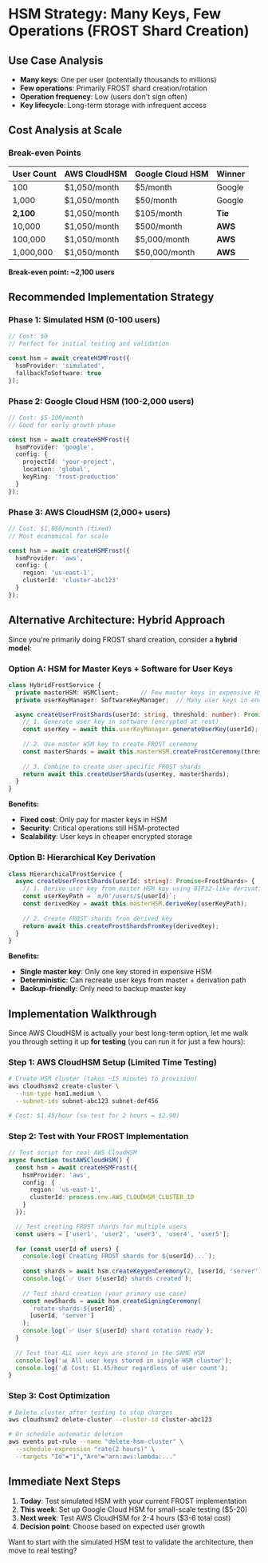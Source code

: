 # HSM Strategy: Many Keys, Few Operations (FROST Shard Creation)

## Use Case Analysis
- **Many keys**: One per user (potentially thousands to millions)
- **Few operations**: Primarily FROST shard creation/rotation
- **Operation frequency**: Low (users don't sign often)
- **Key lifecycle**: Long-term storage with infrequent access

## Cost Analysis at Scale

### Break-even Points

| User Count | AWS CloudHSM | Google Cloud HSM | Winner |
|------------|--------------|------------------|---------|
| 100 | $1,050/month | $5/month | Google |
| 1,000 | $1,050/month | $50/month | Google |
| **2,100** | $1,050/month | $105/month | **Tie** |
| 10,000 | $1,050/month | $500/month | **AWS** |
| 100,000 | $1,050/month | $5,000/month | **AWS** |
| 1,000,000 | $1,050/month | $50,000/month | **AWS** |

**Break-even point: ~2,100 users**

## Recommended Implementation Strategy

### **Phase 1: Simulated HSM (0-100 users)**
```typescript
// Cost: $0
// Perfect for initial testing and validation

const hsm = await createHSMFrost({
  hsmProvider: 'simulated',
  fallbackToSoftware: true
});
```

### **Phase 2: Google Cloud HSM (100-2,000 users)**
```typescript
// Cost: $5-100/month
// Good for early growth phase

const hsm = await createHSMFrost({
  hsmProvider: 'google',
  config: {
    projectId: 'your-project',
    location: 'global',
    keyRing: 'frost-production'
  }
});
```

### **Phase 3: AWS CloudHSM (2,000+ users)**
```typescript
// Cost: $1,050/month (fixed)
// Most economical for scale

const hsm = await createHSMFrost({
  hsmProvider: 'aws',
  config: {
    region: 'us-east-1',
    clusterId: 'cluster-abc123'
  }
});
```

## Alternative Architecture: Hybrid Approach

Since you're primarily doing FROST shard creation, consider a **hybrid model**:

### **Option A: HSM for Master Keys + Software for User Keys**
```typescript
class HybridFrostService {
  private masterHSM: HSMClient;      // Few master keys in expensive HSM
  private userKeyManager: SoftwareKeyManager;  // Many user keys in encrypted storage

  async createUserFrostShards(userId: string, threshold: number): Promise<FrostShards> {
    // 1. Generate user key in software (encrypted at rest)
    const userKey = await this.userKeyManager.generateUserKey(userId);
    
    // 2. Use master HSM key to create FROST ceremony
    const masterShards = await this.masterHSM.createFrostCeremony(threshold);
    
    // 3. Combine to create user-specific FROST shards
    return await this.createUserShards(userKey, masterShards);
  }
}
```

**Benefits:**
- **Fixed cost**: Only pay for master keys in HSM
- **Security**: Critical operations still HSM-protected
- **Scalability**: User keys in cheaper encrypted storage

### **Option B: Hierarchical Key Derivation**
```typescript
class HierarchicalFrostService {
  async createUserFrostShards(userId: string): Promise<FrostShards> {
    // 1. Derive user key from master HSM key using BIP32-like derivation
    const userKeyPath = `m/0'/users/${userId}`;
    const derivedKey = await this.masterHSM.deriveKey(userKeyPath);
    
    // 2. Create FROST shards from derived key
    return await this.createFrostShardsFromKey(derivedKey);
  }
}
```

**Benefits:**
- **Single master key**: Only one key stored in expensive HSM
- **Deterministic**: Can recreate user keys from master + derivation path
- **Backup-friendly**: Only need to backup master key

## Implementation Walkthrough

Since AWS CloudHSM is actually your best long-term option, let me walk you through setting it up **for testing** (you can run it for just a few hours):

### **Step 1: AWS CloudHSM Setup (Limited Time Testing)**
```bash
# Create HSM cluster (takes ~15 minutes to provision)
aws cloudhsmv2 create-cluster \
  --hsm-type hsm1.medium \
  --subnet-ids subnet-abc123 subnet-def456

# Cost: $1.45/hour (so test for 2 hours = $2.90)
```

### **Step 2: Test with Your FROST Implementation**
```typescript
// Test script for real AWS CloudHSM
async function testAWSCloudHSM() {
  const hsm = await createHSMFrost({
    hsmProvider: 'aws',
    config: {
      region: 'us-east-1',
      clusterId: process.env.AWS_CLOUDHSM_CLUSTER_ID
    }
  });

  // Test creating FROST shards for multiple users
  const users = ['user1', 'user2', 'user3', 'user4', 'user5'];
  
  for (const userId of users) {
    console.log(`Creating FROST shards for ${userId}...`);
    
    const shards = await hsm.createKeygenCeremony(2, [userId, 'server']);
    console.log(`✅ User ${userId} shards created`);
    
    // Test shard creation (your primary use case)
    const newShards = await hsm.createSigningCeremony(
      `rotate-shards-${userId}`, 
      [userId, 'server']
    );
    console.log(`✅ User ${userId} shard rotation ready`);
  }
  
  // Test that ALL user keys are stored in the SAME HSM
  console.log('📊 All user keys stored in single HSM cluster');
  console.log('💰 Cost: $1.45/hour regardless of user count');
}
```

### **Step 3: Cost Optimization**
```bash
# Delete cluster after testing to stop charges
aws cloudhsmv2 delete-cluster --cluster-id cluster-abc123

# Or schedule automatic deletion
aws events put-rule --name "delete-hsm-cluster" \
  --schedule-expression "rate(2 hours)" \
  --targets "Id"="1","Arn"="arn:aws:lambda:..."
```

## Immediate Next Steps

1. **Today**: Test simulated HSM with your current FROST implementation
2. **This week**: Set up Google Cloud HSM for small-scale testing ($5-20)
3. **Next week**: Test AWS CloudHSM for 2-4 hours ($3-6 total cost)
4. **Decision point**: Choose based on expected user growth

Want to start with the simulated HSM test to validate the architecture, then move to real testing?